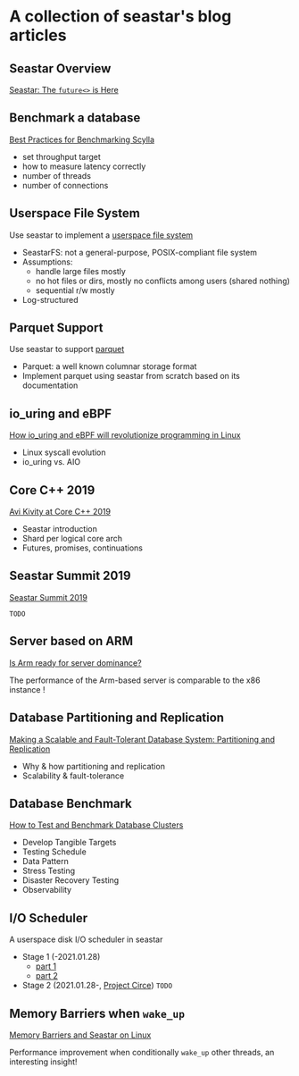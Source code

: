 # A collection of seastar's blog articles

## Seastar Overview

[Seastar: The `future<>` is Here](https://www.scylladb.com/2018/01/04/seastar-futures/)

## Benchmark a database

[Best Practices for Benchmarking Scylla](https://www.scylladb.com/2021/03/04/best-practices-for-benchmarking-scylla/)

- set throughput target
- how to measure latency correctly
- number of threads
- number of connections

## Userspace File System

Use seastar to implement a
[userspace file system](https://www.scylladb.com/2020/08/25/scylla-student-projects-part-ii-implementing-an-async-userspace-file-system/)

- SeastarFS: not a general-purpose, POSIX-compliant file system
- Assumptions:
  - handle large files mostly
  - no hot files or dirs, mostly no conflicts among users (shared nothing)
  - sequential r/w mostly
- Log-structured

## Parquet Support

Use seastar to support
[parquet](https://www.scylladb.com/2020/08/05/scylla-student-projects-part-i-parquet/)

- Parquet: a well known columnar storage format
- Implement parquet using seastar from scratch based on its documentation

## io_uring and eBPF

[How io_uring and eBPF will revolutionize programming in Linux](https://www.scylladb.com/2020/05/05/how-io_uring-and-ebpf-will-revolutionize-programming-in-linux/)

- Linux syscall evolution
- io_uring vs. AIO

## Core C++ 2019

[Avi Kivity at Core C++ 2019](https://www.scylladb.com/2020/03/26/avi-kivity-at-core-c-2019/)

- Seastar introduction
- Shard per logical core arch
- Futures, promises, continuations

## Seastar Summit 2019

[Seastar Summit 2019](https://www.scylladb.com/2019/09/03/seastar-summit-2019/)

`TODO`

## Server based on ARM

[Is Arm ready for server dominance?](https://www.scylladb.com/2019/12/05/is-arm-ready-for-server-dominance/)

The performance of the Arm-based server is comparable to the x86 instance !

## Database Partitioning and Replication

[Making a Scalable and Fault-Tolerant Database System: Partitioning and Replication](https://www.scylladb.com/2020/10/20/making-a-scalable-and-fault-tolerant-database-system-partitioning-and-replication/)

- Why & how partitioning and replication
- Scalability & fault-tolerance

## Database Benchmark

[How to Test and Benchmark Database Clusters](https://www.scylladb.com/2020/11/04/how-to-test-and-benchmark-database-clusters/)

- Develop Tangible Targets
- Testing Schedule
- Data Pattern
- Stress Testing
- Disaster Recovery Testing
- Observability

## I/O Scheduler

A userspace disk I/O scheduler in seastar

- Stage 1 (-2021.01.28)
  - [part 1](https://www.scylladb.com/2016/04/14/io-scheduler-1/)
  - [part 2](https://www.scylladb.com/2016/04/29/io-scheduler-2/)
- Stage 2 (2021.01.28-, [Project Circe](https://www.scylladb.com/2021/01/28/project-circe-january-update/))
  `TODO`

## Memory Barriers when `wake_up`

[Memory Barriers and Seastar on Linux](https://www.scylladb.com/2018/02/15/memory-barriers-seastar-linux/)

Performance improvement when conditionally `wake_up` other threads, an interesting insight!
